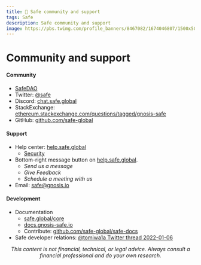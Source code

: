 ```yaml
---
title: 🔰 Safe community and support
tags: Safe
description: Safe community and support
image: https://pbs.twimg.com/profile_banners/8467082/1674046807/1500x500
---
```


Community and support
===

#### Community

- [SafeDAO](https://hackmd.io/@safedao/og)
- Twitter: [@safe](https://twitter.com/safe)
- Discord: [chat.safe.global](https://chat.safe.global)
- StackExchange: [ethereum.stackexchange.com/questions/tagged/gnosis-safe](https://ethereum.stackexchange.com/questions/tagged/gnosis-safe)
- GitHub: [github.com/safe-global](https://github.com/safe-global)

#### Support

- Help center: [help.safe.global](https://help.safe.global)
    - [Security](https://help.safe.global/en/collections/794057-security#transaction-validation)
- Bottom-right message button on [help.safe.global](https://help.safe.global).
    - *Send us a message*
    - *Give Feedback*
    - *Schedule a meeting with us*
- Email: [safe@gnosis.io](mailto:safe@gnosis.io)

#### Development

- Documentation
    - [safe.global/core](https://safe.global/core)
    - [docs.gnosis-safe.io](https://docs.gnosis-safe.io/)
    - Contribute: [github.com/safe-global/safe-docs](https://github.com/safe-global/safe-docs#-introduction)
- Safe developer relations: [@tomiwa1a Twitter thread 2022-01-06](https://twitter.com/tomiwa1a/status/1611231541094658048)

<p style="text-align: center; font-style: italic">This content is not financial, technical, or legal advice. Always consult a financial professional and do your own research.</p>

<style>
    .markdown-body h1 {
        font-weight: 700;
        font-size: 3.4rem;
    }
    .markdown-body {
        font-size: 1.8rem;
    }
    .markdown-body a:link {
        color: #3C8974
    }
    .markdown-body a:hover {
        color: #225347 
    }
    .markdown-body a:active {
        color: #225347
    }
</style>